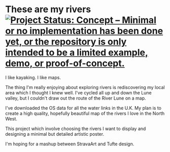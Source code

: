 # These are my rivers [![Project Status: Concept – Minimal or no implementation has been done yet, or the repository is only intended to be a limited example, demo, or proof-of-concept.](https://www.repostatus.org/badges/latest/concept.svg)](https://www.repostatus.org/#concept)

I like kayaking. I like maps. 

The thing I'm really enjoying about exploring rivers is rediscovering my local area which I thought I knew well. I've cycled all up and down the Lune valley, but I couldn't draw out the route of the River Lune on a map. 

I've downloaded the OS data for all the water links in the U.K. My plan is to create a high quality, hopefully beautiful map of the rivers I love in the North West. 

This project which involve choosing the rivers I want to display and designing a minimal but detailed artistic poster. 

I'm hoping for a mashup between StravaArt and Tufte design.
